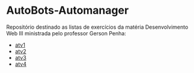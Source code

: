 # AutoBots-Automanager
Repositório destinado as listas de exercícios da matéria Desenvolvimento Web III ministrada pelo professor Gerson Penha:
- [atv1](https://github.com/MariMiks/AutoBots-Automanager/tree/atv1)
- [atv2](https://github.com/MariMiks/AutoBots-Automanager/tree/atv2)
- [atv3](https://github.com/MariMiks/AutoBots-Automanager/tree/atv3)
- [atv4](https://github.com/MariMiks/AutoBots-Automanager/tree/atv4)
